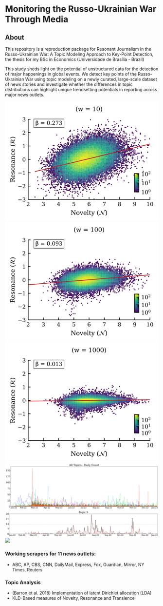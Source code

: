 # Monitoring the Russo-Ukrainian War Through Media

## About
This repository is a reproduction package for Resonant Journalism in the Russo-Ukrainian War: A Topic Modeling Approach to Key-Point Detection, the thesis for my BSc in Economics (Universidade de Brasília - Brazil)

This study sheds light on the potential of unstructured data for the detection of major happenings in global events. We detect key points of the Russo-Ukrainian War using topic modeling on a newly curated, large-scale dataset of news stories and investigate whether the differences in topic distributions can highlight unique trendsetting potentials in reporting across major news outlets.

![](reports/figures/2dhist/All_RvN_10.svg)
![](reports/figures/2dhist/All_RvN_100.svg)
![](reports/figures/2dhist/All_RvN_1000.svg)
![](reports/figures/topic_series/Full_topic_count.svg)
![](reports/figures/peak_detection/peak_detection_topic_9.svg)
![](reports/figures/topic_series/Filtered_topic_count.svg)


### Working scrapers for 11 news outlets:
- ABC, AP, CBS, CNN, DailyMail, Express, Fox, Guardian, Mirror, NY Times, Reuters

### Topic Analysis
- (Barron et al. 2018) Implementation of latent Dirichlet allocation (LDA)
- KLD-Based measures of Novelty, Resonance and Transience

